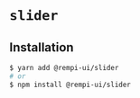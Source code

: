 # `slider`

## Installation

```sh
$ yarn add @rempi-ui/slider
# or
$ npm install @rempi-ui/slider
```
